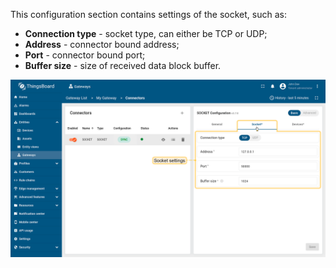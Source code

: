 This configuration section contains settings of the socket, such as:

- **Connection type** - socket type, can either be TCP or UDP;
- **Address** - connector bound address;
- **Port** - connector bound port;
- **Buffer size** - size of received data block buffer.

![image](/images/gateway/socket-connector/socket-basic-section-1-ce.png)
